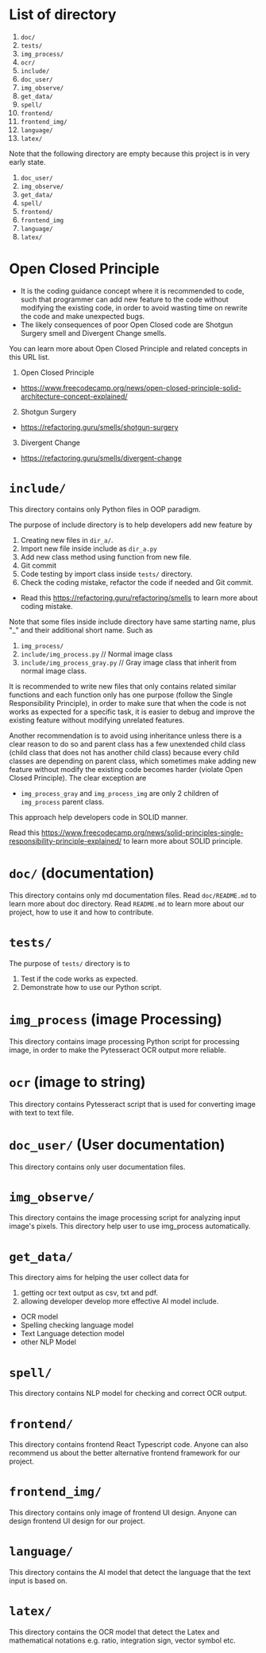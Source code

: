 # List of directory

1.	`doc/`
2.	`tests/`
3.	`img_process/`
4.	`ocr/`
5.	`include/`
6.	`doc_user/`
7.	`img_observe/`
8.	`get_data/`
9.	`spell/`
10.	`frontend/`
11.	`frontend_img/`
12.	`language/`
13.	`latex/`

Note that the following directory are empty because this project is in very early state.
1.  `doc_user/`
3.  `img_observe/`
4.  `get_data/`
5.  `spell/`
6.  `frontend/`
7.	`frontend_img`
8.  `language/`
9.  `latex/`

# Open Closed Principle

* It is the coding guidance concept where it is recommended to code, such that programmer can
  add new feature to the code without modifying the existing code, 
  in order to avoid wasting time on rewrite the code and make unexpected bugs.
* The likely consequences of poor Open Closed code are Shotgun Surgery smell and Divergent Change smells.

You can learn more about Open Closed Principle and related concepts in this URL list.
1. Open Closed Principle
* https://www.freecodecamp.org/news/open-closed-principle-solid-architecture-concept-explained/
2. Shotgun Surgery
* https://refactoring.guru/smells/shotgun-surgery
3. Divergent Change 
* https://refactoring.guru/smells/divergent-change

# `include/`

This directory contains only Python files in OOP paradigm. 

The purpose of include directory is to help developers add new feature by 
1. Creating new files in `dir_a/`.
2. Import new file inside include as `dir_a.py`
3. Add new class method using function from new file.
4. Git commit 
5. Code testing by import class inside `tests/` directory.
6. Check the coding mistake, refactor the code if needed and Git commit.
* Read this https://refactoring.guru/refactoring/smells to learn more about coding mistake.

Note that some files inside include directory have same starting name, plus "_" and their additional short name. Such as
1. `img_process/`
2. `include/img_process.py`	      // Normal image class
3. `include/img_process_gray.py`	// Gray image class that inherit from normal image class.

It is recommended to write new files that only contains related similar functions 
and each function only has one purpose (follow the Single Responsibility Principle), 
in order to make sure that when the code is not works as expected for a specific task,
it is easier to debug and improve the existing feature without modifying unrelated features.

Another recommendation is to avoid using inheritance unless there is a clear reason to do so and parent class has a few unextended child class (child class that does not has another child class)
because every child classes are depending on parent class, which sometimes make adding new feature 
without modify the existing code becomes harder (violate Open Closed Principle). The clear exception are
* `img_process_gray` and `img_process_img` are only 2 children of `img_process` parent class.

This approach help developers code in SOLID manner.

Read this https://www.freecodecamp.org/news/solid-principles-single-responsibility-principle-explained/ to learn more about SOLID principle.

# `doc/` (documentation)

This directory contains only md documentation files. 
Read `doc/README.md` to learn more about doc directory.
Read `README.md` to learn more about our project, how to use it and how to contribute.

# `tests/`

The purpose of `tests/` directory is to
1. Test if the code works as expected.
2. Demonstrate how to use our Python script.

# `img_process` (image Processing)

This directory contains image processing Python script for processing image, in order to make the Pytesseract OCR output more reliable.

# `ocr` (image to string)

This directory contains Pytesseract script that is used for converting image with text to text file.

# `doc_user/` (User documentation)

This directory contains only user documentation files.

# `img_observe/`

This directory contains the image processing script for analyzing input image's pixels.
This directory help user to use img_process automatically.

# `get_data/`

This directory aims for helping the user collect data for 
1.	getting ocr text output as csv, txt and pdf.
2.	allowing developer develop more effective AI model include.
-	OCR model
-	Spelling checking language model
-	Text Language detection model
-   other NLP Model

# `spell/`

This directory contains NLP model for checking and correct OCR output.

# `frontend/`

This directory contains frontend React Typescript code.
Anyone can also recommend us about the better alternative frontend framework for our project.

# `frontend_img/`

This directory contains only image of frontend UI design.
Anyone can design frontend UI design for our project.

# `language/`

This directory contains the AI model that detect the language that the text input is based on.

# `latex/`

This directory contains the OCR model that detect the Latex and mathematical notations e.g. ratio, integration sign, vector symbol etc.
